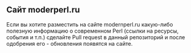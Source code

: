 ## Сайт moderperl.ru

Если вы хотите разместить на сайте modernperl.ru какую-либо полезную информацию о современном Perl (ссылки на ресурсы, события и т.п.) сделайте Pull request в данный репозиторий и после одобрения его - обновления появятся на сайте.
